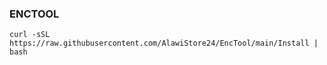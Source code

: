 ### ENCTOOL

<pre><code>curl -sSL https://raw.githubusercontent.com/AlawiStore24/EncTool/main/Install | bash</code></pre>
